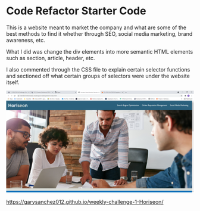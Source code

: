 # Code Refactor Starter Code

This is a website meant to market the company and what are some of the best methods to find it whether through SEO, social media marketing, brand awareness, etc.

What I did was change the div elements into more semantic HTML elements such as section, article, header, etc.

I also commented through the CSS file to explain certain selector functions and sectioned off what certain groups of selectors were under the website itself.

![screenshot of website](./assets/images/screenshot.png "the Hero of the website")

https://garysanchez012.github.io/weekly-challenge-1-Horiseon/